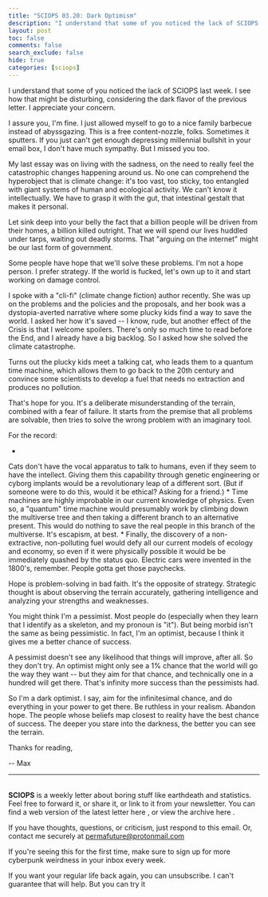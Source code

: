 ```yaml
---
title: "SCIOPS 03.20: Dark Optimism"
description: "I understand that some of you noticed the lack of SCIOPS last week"
layout: post
toc: false
comments: false
search_exclude: false
hide: true
categories: [sciops]
---
```



 I understand that some of you noticed the lack of SCIOPS last week. I see how that might be disturbing, considering the dark flavor of the previous letter. I appreciate your concern.
   

  

 I assure you, I'm fine. I just allowed myself to go to a nice family barbecue instead of abyssgazing. This is a free content-nozzle, folks. Sometimes it sputters. If you just can't get enough depressing millennial bullshit in your email box, I don't have much sympathy. But I missed you too.
   

  

 My last essay was on living with the sadness, on the need to really feel the catastrophic changes happening around us. No one can comprehend the hyperobject that is climate change: it's too vast, too sticky, too entangled with giant systems of human and ecological activity. We can't know it intellectually. We have to grasp it with the gut, that intestinal gestalt that makes it personal.
   

  

 Let sink deep into your belly the fact that a billion people will be driven from their homes, a billion killed outright. That we will spend our lives huddled under tarps, waiting out deadly storms. That "arguing on the internet" might be our last form of government.
   

  

 Some people have hope that we'll solve these problems. I'm not a hope person. I prefer strategy. If the world is fucked, let's own up to it and start working on damage control.
   

  

 I spoke with a "cli-fi" (climate change fiction) author recently. She was up on the problems and the policies and the proposals, and her book was a dystopia-averted narrative where some plucky kids find a way to save the world. I asked her how it's saved -- I know, rude, but another effect of the Crisis is that I welcome spoilers. There's only so much time to read before the End, and I already have a big backlog. So I asked how she solved the climate catastrophe.
   

  

 Turns out the plucky kids meet a talking cat, who leads them to a quantum time machine, which allows them to go back to the 20th century and convince some scientists to develop a fuel that needs no extraction and produces no pollution.
   

  

 That's hope for you. It's a deliberate misunderstanding of the terrain, combined with a fear of failure. It starts from the premise that all problems are solvable, then tries to solve the wrong problem with an imaginary tool.
   

  

 For the record:

* 
 Cats don't have the vocal apparatus to talk to humans, even if they seem to have the intellect. Giving them this capability through genetic engineering or cyborg implants would be a revolutionary leap of a different sort. (But if someone were to do this, would it be ethical? Asking for a friend.)
* 
 Time machines are highly improbable in our current knowledge of physics. Even so, a "quantum" time machine would presumably work by climbing down the multiverse tree and then taking a different branch to an alternative present. This would do nothing to save the real people in this branch of the multiverse. It's escapism, at best.
* 
 Finally, the discovery of a non-extractive, non-polluting fuel would defy all our current models of ecology and economy, so even if it were physically possible it would be be immediately quashed by the status quo. Electric cars were invented in the 1800's, remember. People gotta get those paychecks.



 Hope is problem-solving in bad faith. It's the opposite of strategy. Strategic thought is about observing the terrain accurately, gathering intelligence and analyzing your strengths and weaknesses.
   

  

 You might think I'm a pessimist. Most people do (especially when they learn that I identify as a skeleton, and my pronoun is "it"). But being morbid isn't the same as being pessimistic. In fact, I'm an optimist, because I think it gives me a better chance of success.
   

  

 A pessimist doesn't see any likelihood that things will improve, after all. So they don't try. An optimist might only see a 1% chance that the world will go the way they want -- but they aim for that chance, and technically one in a hundred will get there. That's infinity more success than the pessimists had.
   

  

 So I'm a dark optimist. I say, aim for the infinitesimal chance, and do everything in your power to get there. Be ruthless in your realism. Abandon hope. The people whose beliefs map closest to reality have the best chance of success. The deeper you stare into the darkness, the better you can see the terrain.
   

  

 Thanks for reading,
   

 -- Max
   



---


###### 
**SCIOPS** 
 is a weekly letter about boring stuff like earthdeath and statistics. Feel free to forward it, or share it, or link to it from your newsletter. You can find a web version of the
 latest letter here
 , or view the
 archive here
 .
 

 If you have thoughts, questions, or criticism, just respond to this email. Or, contact me securely at
 permafuture@protonmail.com


 If you're seeing this for the first time, make sure to
 sign up
 for more cyberpunk weirdness in your inbox every week.
 

 If you want your regular life back again, you can unsubscribe. I can't guarantee that will help. But you can try it


